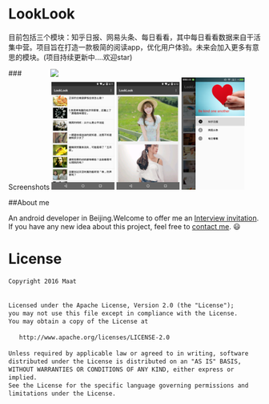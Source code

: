 # LookLook 


目前包括三个模块：知乎日报、网易头条、每日看看，其中每日看看数据来自干活集中营。项目旨在打造一款极简的阅读app，优化用户体验。未来会加入更多有意思的模块。(项目持续更新中....欢迎star)


<img src="screenshots/LookLook.gif" width="400" align="right" hspace="20">
### Screenshots

<img src="screenshots/zhihu.png" width="25%" />
<img src="screenshots/meizi.png" width="25%" />
<img src="screenshots/navigation.png" width="25%" />










##About me

An android developer in Beijing.Welcome to offer me an [Interview invitation](mailto:maat.xing@gmail.com). If you have any new idea about this project, feel free to [contact me](mailto:maat.xing@gmail.com). :smiley:






License
=======

    Copyright 2016 Maat


    Licensed under the Apache License, Version 2.0 (the "License");
    you may not use this file except in compliance with the License.
    You may obtain a copy of the License at

       http://www.apache.org/licenses/LICENSE-2.0

    Unless required by applicable law or agreed to in writing, software
    distributed under the License is distributed on an "AS IS" BASIS,
    WITHOUT WARRANTIES OR CONDITIONS OF ANY KIND, either express or implied.
    See the License for the specific language governing permissions and
    limitations under the License.

